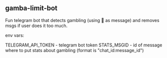## gamba-limit-bot

Fun telegram bot that detects gambling (using 🎰 as message) and removes msgs if user does it too much.

env vars:

TELEGRAM_API_TOKEN - telegram bot token
STATS_MSGID - id of message where to put stats about gambling (format is "chat_id:message_id")